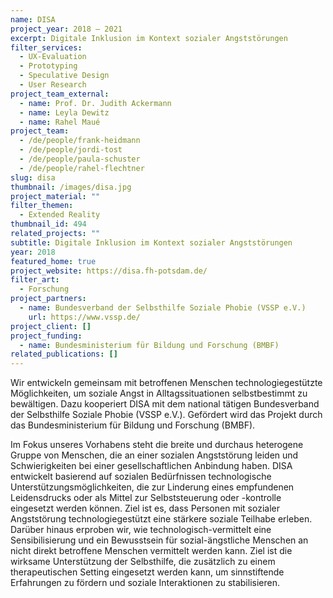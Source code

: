 ```yaml
---
name: DISA
project_year: 2018 – 2021
excerpt: Digitale Inklusion im Kontext sozialer Angststörungen
filter_services:
  - UX-Evaluation
  - Prototyping
  - Speculative Design
  - User Research
project_team_external:
  - name: Prof. Dr. Judith Ackermann
  - name: Leyla Dewitz
  - name: Rahel Maué
project_team:
  - /de/people/frank-heidmann
  - /de/people/jordi-tost
  - /de/people/paula-schuster
  - /de/people/rahel-flechtner
slug: disa
thumbnail: /images/disa.jpg
project_material: ""
filter_themen:
  - Extended Reality
thumbnail_id: 494
related_projects: ""
subtitle: Digitale Inklusion im Kontext sozialer Angststörungen
year: 2018
featured_home: true
project_website: https://disa.fh-potsdam.de/
filter_art:
  - Forschung
project_partners:
  - name: Bundesverband der Selbsthilfe Soziale Phobie (VSSP e.V.)
    url: https://www.vssp.de/
project_client: []
project_funding:
  - name: Bundesministerium für Bildung und Forschung (BMBF)
related_publications: []
---
```

Wir entwickeln gemeinsam mit betroffenen Menschen technologiegestützte Möglichkeiten, um soziale Angst in Alltagssituationen selbstbestimmt zu bewältigen. Dazu kooperiert DISA mit dem national tätigen Bundesverband der Selbsthilfe Soziale Phobie (VSSP e.V.). Gefördert wird das Projekt durch das Bundesministerium für Bildung und Forschung (BMBF).

Im Fokus unseres Vorhabens steht die breite und durchaus heterogene Gruppe von Menschen, die an einer sozialen Angststörung leiden und Schwierigkeiten bei einer gesellschaftlichen Anbindung haben. DISA entwickelt basierend auf sozialen Bedürfnissen technologische Unterstützungsmöglichkeiten, die zur Linderung eines empfundenen Leidensdrucks oder als Mittel zur Selbststeuerung oder -kontrolle eingesetzt werden können. Ziel ist es, dass Personen mit sozialer Angststörung technologiegestützt eine stärkere soziale Teilhabe erleben. Darüber hinaus erproben wir, wie technologisch-vermittelt eine Sensibilisierung und ein Bewusstsein für sozial-ängstliche Menschen an nicht direkt betroffene Menschen vermittelt werden kann. Ziel ist die wirksame Unterstützung der Selbsthilfe, die zusätzlich zu einem therapeutischen Setting eingesetzt werden kann, um sinnstiftende Erfahrungen zu fördern und soziale Interaktionen zu stabilisieren.